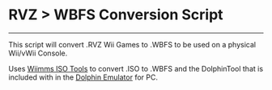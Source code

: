 <!-- Common Project Tags:
command-line 
console-applications 
desktop-app 
desktop-application 
tool 
tools 
vbnet 
windows 
windows-app 
windows-application 
windows-applications 
 -->

# RVZ > WBFS Conversion Script

------------------

This script will convert .RVZ Wii Games to .WBFS to be used on a physical Wii/vWii Console.

Uses [Wiimms ISO Tools](https://wit.wiimm.de/) to convert .ISO to .WBFS and the DolphinTool that is included with in the [Dolphin Emulator](https://dolphin-emu.org/) for PC.
